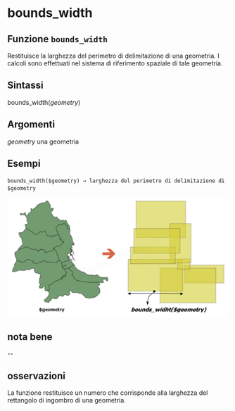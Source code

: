 # bounds\_width

## Funzione `bounds_width`

Restituisce la larghezza del perimetro di delimitazione di una geometria. I calcoli sono effettuati nel sistema di riferimento spaziale di tale geometria.

## Sintassi

bounds\_width\(_geometry_\)

## Argomenti

_geometry_ una geometria

## Esempi

`bounds_width($geometry) → larghezza del perimetro di delimitazione di $geometry`

![](../../../.gitbook/assets/bounds_width1.png)

## nota bene

--

## osservazioni

La funzione restituisce un numero che corrisponde alla larghezza del rettangolo di ingombro di una geometria.

